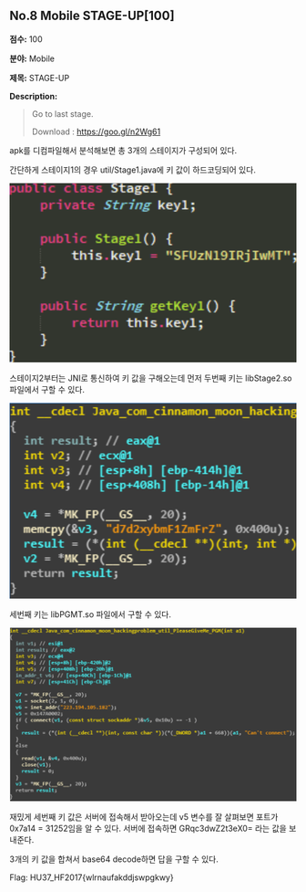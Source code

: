 ## No.8 Mobile STAGE-UP[100]

**점수:** 100

**분야:** Mobile

**제목:** STAGE-UP

**Description:**

> Go to last stage.
> 
> Download : https://goo.gl/n2Wg61

apk를 디컴파일해서 분석해보면 총 3개의 스테이지가 구성되어 있다. 

간단하게 스테이지1의 경우 util/Stage1.java에 키 값이 하드코딩되어 있다.

![](./images/no8_1.png)

스테이지2부터는 JNI로 통신하여 키 값을 구해오는데 먼저 두번째 키는 libStage2.so 파일에서 구할 수 있다.

![](./images/no8_2.png)

세번째 키는 libPGMT.so 파일에서 구할 수 있다.

![](./images/no8_3.png)

재밌게 세번째 키 값은 서버에 접속해서 받아오는데 v5 변수를 잘 살펴보면 포트가 0x7a14 = 31252임을 알 수 있다. 서버에 접속하면 GRqc3dwZ2t3eX0= 라는 값을 보내준다.
 
3개의 키 값을 합쳐서 base64 decode하면 답을 구할 수 있다.
 
Flag: HU37_HF2017{wlrnaufakddjswpgkwy}
